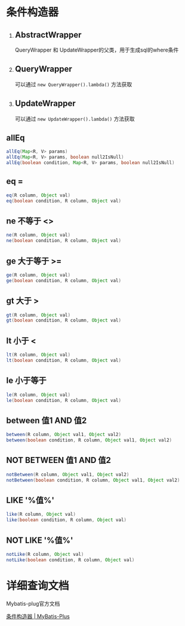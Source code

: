# 条件构造器

1. ## AbstractWrapper

   QueryWrapper 和  UpdateWrapper的父类，用于生成sql的where条件

2. ## QueryWrapper

   可以通过 `new QueryWrapper().lambda()` 方法获取

3. ## UpdateWrapper

    可以通过 `new UpdateWrapper().lambda()` 方法获取

## allEq

```java
allEq(Map<R, V> params)
allEq(Map<R, V> params, boolean null2IsNull)
allEq(boolean condition, Map<R, V> params, boolean null2IsNull)
```

## eq  =

```java
eq(R column, Object val)
eq(boolean condition, R column, Object val)
```

## ne	不等于 <>

```java
ne(R column, Object val)
ne(boolean condition, R column, Object val)
```

## ge	大于等于	>=

```java
ge(R column, Object val)
ge(boolean condition, R column, Object val)
```

## gt 	大于	>

```java
gt(R column, Object val)
gt(boolean condition, R column, Object val)
```

## It	小于 <

```java
lt(R column, Object val)
lt(boolean condition, R column, Object val)
```

## Ie	小于等于

```java
le(R column, Object val)
le(boolean condition, R column, Object val)
```

## between  值1 AND 值2

```java
between(R column, Object val1, Object val2)
between(boolean condition, R column, Object val1, Object val2)
```

## NOT BETWEEN 值1 AND 值2

```java
notBetween(R column, Object val1, Object val2)
notBetween(boolean condition, R column, Object val1, Object val2)
```

## LIKE '%值%'

```java
like(R column, Object val)
like(boolean condition, R column, Object val)
```

## NOT LIKE '%值%'

```java
notLike(R column, Object val)
notLike(boolean condition, R column, Object val)
```





# 详细查询文档

Mybatis-plug官方文档

<a>[条件构造器 | MyBatis-Plus](https://www.mybatis-plus.com/guide/wrapper.html#abstractwrapper)</a>
